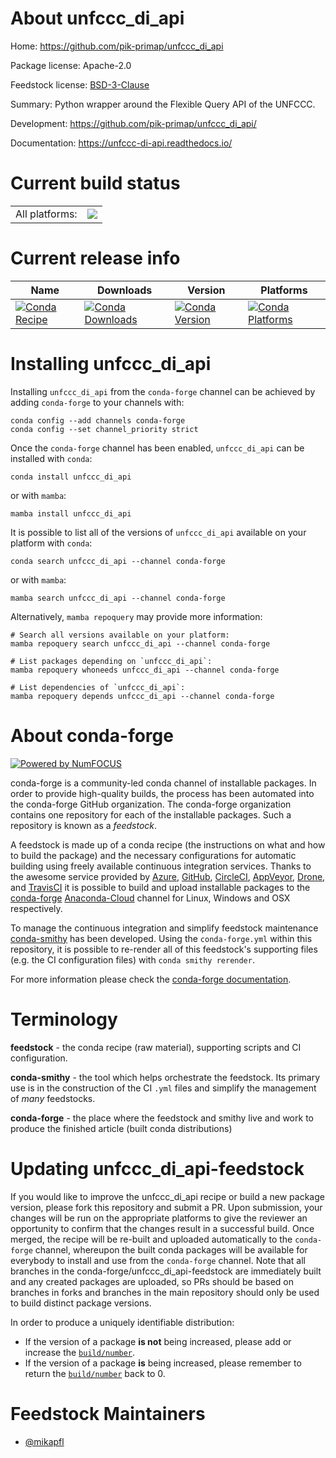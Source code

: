 About unfccc_di_api
===================

Home: https://github.com/pik-primap/unfccc_di_api

Package license: Apache-2.0

Feedstock license: [BSD-3-Clause](https://github.com/conda-forge/unfccc_di_api-feedstock/blob/main/LICENSE.txt)

Summary: Python wrapper around the Flexible Query API of the UNFCCC.

Development: https://github.com/pik-primap/unfccc_di_api/

Documentation: https://unfccc-di-api.readthedocs.io/

Current build status
====================


<table><tr><td>All platforms:</td>
    <td>
      <a href="https://dev.azure.com/conda-forge/feedstock-builds/_build/latest?definitionId=12556&branchName=main">
        <img src="https://dev.azure.com/conda-forge/feedstock-builds/_apis/build/status/unfccc_di_api-feedstock?branchName=main">
      </a>
    </td>
  </tr>
</table>

Current release info
====================

| Name | Downloads | Version | Platforms |
| --- | --- | --- | --- |
| [![Conda Recipe](https://img.shields.io/badge/recipe-unfccc_di_api-green.svg)](https://anaconda.org/conda-forge/unfccc_di_api) | [![Conda Downloads](https://img.shields.io/conda/dn/conda-forge/unfccc_di_api.svg)](https://anaconda.org/conda-forge/unfccc_di_api) | [![Conda Version](https://img.shields.io/conda/vn/conda-forge/unfccc_di_api.svg)](https://anaconda.org/conda-forge/unfccc_di_api) | [![Conda Platforms](https://img.shields.io/conda/pn/conda-forge/unfccc_di_api.svg)](https://anaconda.org/conda-forge/unfccc_di_api) |

Installing unfccc_di_api
========================

Installing `unfccc_di_api` from the `conda-forge` channel can be achieved by adding `conda-forge` to your channels with:

```
conda config --add channels conda-forge
conda config --set channel_priority strict
```

Once the `conda-forge` channel has been enabled, `unfccc_di_api` can be installed with `conda`:

```
conda install unfccc_di_api
```

or with `mamba`:

```
mamba install unfccc_di_api
```

It is possible to list all of the versions of `unfccc_di_api` available on your platform with `conda`:

```
conda search unfccc_di_api --channel conda-forge
```

or with `mamba`:

```
mamba search unfccc_di_api --channel conda-forge
```

Alternatively, `mamba repoquery` may provide more information:

```
# Search all versions available on your platform:
mamba repoquery search unfccc_di_api --channel conda-forge

# List packages depending on `unfccc_di_api`:
mamba repoquery whoneeds unfccc_di_api --channel conda-forge

# List dependencies of `unfccc_di_api`:
mamba repoquery depends unfccc_di_api --channel conda-forge
```


About conda-forge
=================

[![Powered by
NumFOCUS](https://img.shields.io/badge/powered%20by-NumFOCUS-orange.svg?style=flat&colorA=E1523D&colorB=007D8A)](https://numfocus.org)

conda-forge is a community-led conda channel of installable packages.
In order to provide high-quality builds, the process has been automated into the
conda-forge GitHub organization. The conda-forge organization contains one repository
for each of the installable packages. Such a repository is known as a *feedstock*.

A feedstock is made up of a conda recipe (the instructions on what and how to build
the package) and the necessary configurations for automatic building using freely
available continuous integration services. Thanks to the awesome service provided by
[Azure](https://azure.microsoft.com/en-us/services/devops/), [GitHub](https://github.com/),
[CircleCI](https://circleci.com/), [AppVeyor](https://www.appveyor.com/),
[Drone](https://cloud.drone.io/welcome), and [TravisCI](https://travis-ci.com/)
it is possible to build and upload installable packages to the
[conda-forge](https://anaconda.org/conda-forge) [Anaconda-Cloud](https://anaconda.org/)
channel for Linux, Windows and OSX respectively.

To manage the continuous integration and simplify feedstock maintenance
[conda-smithy](https://github.com/conda-forge/conda-smithy) has been developed.
Using the ``conda-forge.yml`` within this repository, it is possible to re-render all of
this feedstock's supporting files (e.g. the CI configuration files) with ``conda smithy rerender``.

For more information please check the [conda-forge documentation](https://conda-forge.org/docs/).

Terminology
===========

**feedstock** - the conda recipe (raw material), supporting scripts and CI configuration.

**conda-smithy** - the tool which helps orchestrate the feedstock.
                   Its primary use is in the construction of the CI ``.yml`` files
                   and simplify the management of *many* feedstocks.

**conda-forge** - the place where the feedstock and smithy live and work to
                  produce the finished article (built conda distributions)


Updating unfccc_di_api-feedstock
================================

If you would like to improve the unfccc_di_api recipe or build a new
package version, please fork this repository and submit a PR. Upon submission,
your changes will be run on the appropriate platforms to give the reviewer an
opportunity to confirm that the changes result in a successful build. Once
merged, the recipe will be re-built and uploaded automatically to the
`conda-forge` channel, whereupon the built conda packages will be available for
everybody to install and use from the `conda-forge` channel.
Note that all branches in the conda-forge/unfccc_di_api-feedstock are
immediately built and any created packages are uploaded, so PRs should be based
on branches in forks and branches in the main repository should only be used to
build distinct package versions.

In order to produce a uniquely identifiable distribution:
 * If the version of a package **is not** being increased, please add or increase
   the [``build/number``](https://docs.conda.io/projects/conda-build/en/latest/resources/define-metadata.html#build-number-and-string).
 * If the version of a package **is** being increased, please remember to return
   the [``build/number``](https://docs.conda.io/projects/conda-build/en/latest/resources/define-metadata.html#build-number-and-string)
   back to 0.

Feedstock Maintainers
=====================

* [@mikapfl](https://github.com/mikapfl/)

